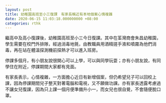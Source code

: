 ```yaml
---
layout: post
title: 幼稚園高班至小三復課　有家長稱近有本地個案心情複雜
date: 2020-06-15 11:03:18.000000000 +08:00
categories: rthk
---
```


繼高中及高小復課後，幼稚園高班至小三今日復課。其中在荃灣商會朱昌幼稚園，學生需要在校門外排隊，經過消毒地氈，由教職員用酒精搓手液和噴霧為他們消毒，再在站在體溫探測機前探熱才可以進入班房。

停課多個月，有小朋友說很開心可以上學，可以與同學玩耍；亦有小朋友說，有同學住在附近，停課期間大家都有見面。

有家長表示，心情複雜，一方面擔心近日有新增個案，但仍希望兒子可以回校上課，因為停課期間兒子整天對著電腦和電視，又不願做功課。亦有家長透露考慮過不讓女兒復課，因為只上課一個月便準備升小一，而女兒也很自覺，不會隨便脫口罩。

